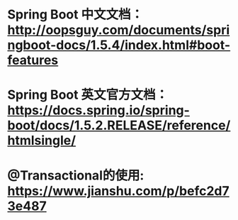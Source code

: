 # Spring Boot 中文文档：http://oopsguy.com/documents/springboot-docs/1.5.4/index.html#boot-features
# Spring Boot 英文官方文档：https://docs.spring.io/spring-boot/docs/1.5.2.RELEASE/reference/htmlsingle/
# @Transactional的使用: https://www.jianshu.com/p/befc2d73e487
